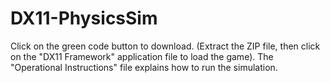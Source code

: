 # DX11-PhysicsSim
Click on the green code button to download.
(Extract the ZIP file, then click on the "DX11 Framework" application file to load the game).
The "Operational Instructions" file explains how to run the simulation.
